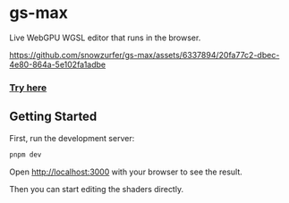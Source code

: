 # gs-max

Live WebGPU WGSL editor that runs in the browser.

https://github.com/snowzurfer/gs-max/assets/6337894/20fa77c2-dbec-4e80-864a-5e102fa1adbe

### [Try here](https://gs-max-snowzurfer.vercel.app/) 


## Getting Started

First, run the development server:

```bash
pnpm dev
```

Open [http://localhost:3000](http://localhost:3000) with your browser to see the result.

Then you can start editing the shaders directly.
